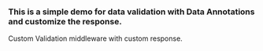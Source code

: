 ### This is a simple demo for data validation with Data Annotations and customize the response.

Custom Validation middleware with custom response.
